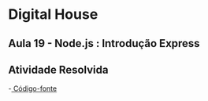# Digital House
## Aula 19 - Node.js : Introdução Express



## Atividade Resolvida


-[ Código-fonte](./codigo-fonte)